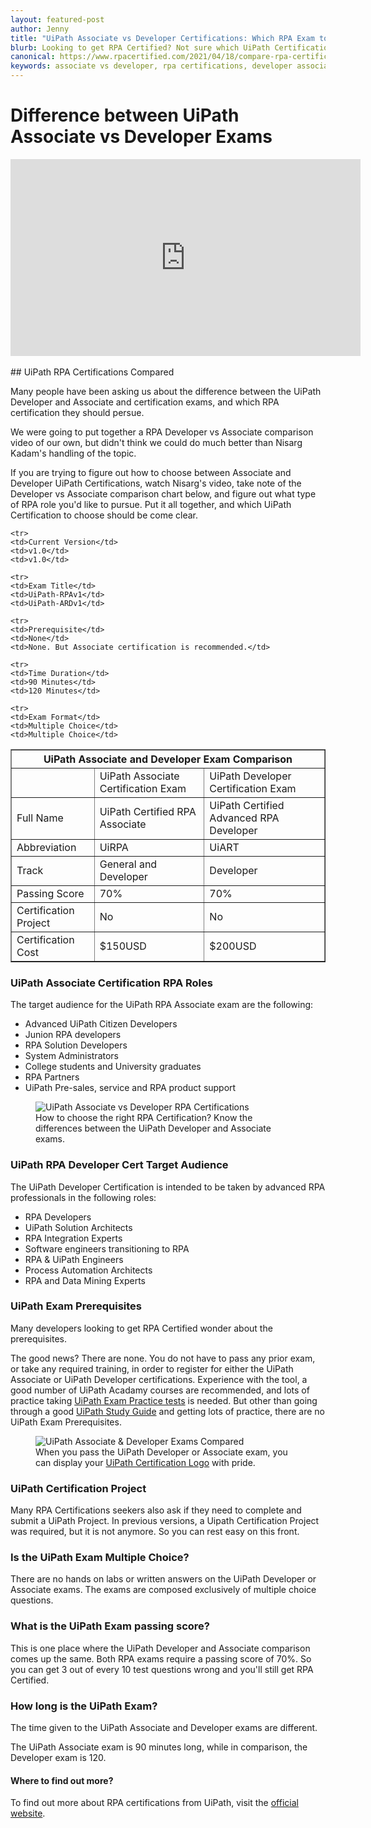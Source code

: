 ```yaml
---
layout: featured-post
author: Jenny
title: "UiPath Associate vs Developer Certifications: Which RPA Exam to Choose?"
blurb: Looking to get RPA Certified? Not sure which UiPath Certification to choose. Here we show you the difference between the UiPath Associate and Developer exams and help you choose between UiRPA and UiARD certs.
canonical: https://www.rpacertified.com/2021/04/18/compare-rpa-certifications-associate-vs-developer-uipath.html
keywords: associate vs developer, rpa certifications, developer associate compared, UiRPA, UiARD, RPA Certification Choices, UiPath Certification Choice, Compare Associate Developer Exams
---
```


# Difference between UiPath Associate vs Developer Exams

<div class="embed-responsive embed-responsive-16by9">
<iframe src="https://www.youtube.com/embed/0G7bKbrrpEQ" allow="accelerometer; autoplay; clipboard-write; encrypted-media; gyroscope; picture-in-picture" allowfullscreen="" width="560" height="315" frameborder="0"></iframe>
</div>
<br/>
## UiPath RPA Certifications Compared

Many people have been asking us about the difference between the UiPath Developer and Associate and certification exams, and which RPA certification they should persue.

We were going to put together a RPA Developer vs Associate comparison video of our own, but didn't think we could do much better than Nisarg Kadam's handling of the topic. 

If you are trying to figure out how to choose between Associate and Developer UiPath Certifications, watch Nisarg's video, take note of the Developer vs Associate comparison chart below, and figure out what type of RPA role you'd like to pursue. Put it all together, and which UiPath Certification to choose should be come clear.

<table border="1">
  <thead>
  <tr>
    <th colspan="3">UiPath Associate and Developer Exam Comparison</th>
    </tr> 
   
  <tr>
  </thead>
  <tbody>
      <td></td>
      <td>UiPath Associate Certification Exam</td>
      <td>UiPath Developer Certification Exam</td>
   </tr>
  
  <tr>
    <td>Full Name</td>
    <td>UiPath Certified RPA Associate</td>
    <td>UiPath Certified Advanced RPA Developer</td>
  </tr>
  
   <tr>
    <td>Abbreviation</td>
    <td>UiRPA</td>
    <td>UiART</td>
  </tr>

  <tr>
    <td>Track</td>
    <td>General and Developer</td>
    <td>Developer</td>
  </tr> 
  
    <tr>
    <td>Current Version</td>
    <td>v1.0</td>
    <td>v1.0</td>
  </tr> 
  
    <tr>
    <td>Exam Title</td>
    <td>UiPath-RPAv1</td>
    <td>UiPath-ARDv1</td>
  </tr> 
  
    <tr>
    <td>Prerequisite</td>
    <td>None</td>
    <td>None. But Associate certification is recommended.</td>
  </tr> 
  
    <tr>
    <td>Time Duration</td>
    <td>90 Minutes</td>
    <td>120 Minutes</td>
  </tr> 
  
  <tr>
    <td>Passing Score</td>
    <td>70%</td>
    <td>70%</td>
  </tr> 
  
    <tr>
    <td>Exam Format</td>
    <td>Multiple Choice</td>
    <td>Multiple Choice</td>
  </tr> 
  
  
   <tr>
    <td>Certification Project</td>
    <td>No</td>
    <td>No</td>
  </tr> 
  
   <tr>
    <td>Certification Cost</td>
    <td>$150USD</td>
    <td>$200USD</td>
  </tr>     
</tbody>
</table>

### UiPath Associate Certification RPA Roles

The target audience for the UiPath RPA Associate exam are the following:

* Advanced UiPath Citizen Developers
* Junion RPA developers
* RPA Solution Developers
* System Administrators
* College students and University graduates
* RPA Partners
* UiPath Pre-sales, service and RPA product support

<figure class="figure">
  <img src="https://www.rpacertified.com/assets/uipath-associate-developer-certification-roadmap.jpg" alt="UiPath Associate vs Developer RPA Certifications" class="img-fluid mx-auto d-block img-thumbnail rounded ">
  <figcaption class="figure-caption">How to choose the right RPA Certification? Know the differences between the UiPath Developer and Associate exams.</figcaption>
</figure>

### UiPath RPA Developer Cert Target Audience

The UiPath Developer Certification is intended to be taken by advanced RPA professionals in the following roles:

* RPA Developers
* UiPath Solution Architects
* RPA Integration Experts
* Software engineers transitioning to RPA
* RPA & UiPath Engineers
* Process Automation Architects
* RPA and Data Mining Experts

### UiPath Exam Prerequisites

Many developers looking to get RPA Certified wonder about the prerequisites. 

The good news? There are none. You do not have to pass any prior exam, or take any required training, in order to register for either the UiPath Associate or UiPath Developer certifications. Experience with the tool, a good number of UiPath Acadamy courses are recommended, and lots of practice taking <a href="https://www.rpacertified.com/cert-questions-answers.html">UiPath Exam Practice tests</a> is needed. But other than going through a good <a href="https://www.rpacertified.com/study-guide-uipath.html">UiPath Study Guide</a> and getting lots of practice, there are no UiPath Exam Prerequisites.

<figure class="figure">
  <img src="https://www.rpacertified.com/assets/uipath-certification-logo-download.gif" alt="UiPath Associate & Developer Exams Compared" class="img-fluid mx-auto d-block img-thumbnail rounded ">
  <figcaption class="figure-caption">When you pass the UiPath Developer or Associate exam, you can display your <a href="https://www.rpacertified.com//2021/03/29/uipath-certification-logo.html">UiPath Certification Logo</a> with pride.</figcaption>
</figure>

### UiPath Certification Project

Many RPA Certifications seekers also ask if they need to complete and submit a UiPath Project. In previous versions, a Uipath Certification Project was required, but it is not anymore. So you can rest easy on this front.

### Is the UiPath Exam Multiple Choice?

There are no hands on labs or written answers on the UiPath Developer or Associate exams. The exams are composed exclusively of multiple choice questions.

### What is the UiPath Exam passing score?

This is one place where the UiPath Developer and Associate comparison comes up the same. Both RPA exams require a passing score of 70%. So you can get 3 out of every 10 test questions wrong and you'll still get RPA Certified.

### How long is the UiPath Exam?

The time given to the UiPath Associate and Developer exams are different. 

The UiPath Associate exam is 90 minutes long, while in comparison, the Developer exam is 120. 

#### Where to find out more?

To find out more about RPA certifications from UiPath, visit the <a href="http://www.uipath.com/learning/certification">official website</a>.
